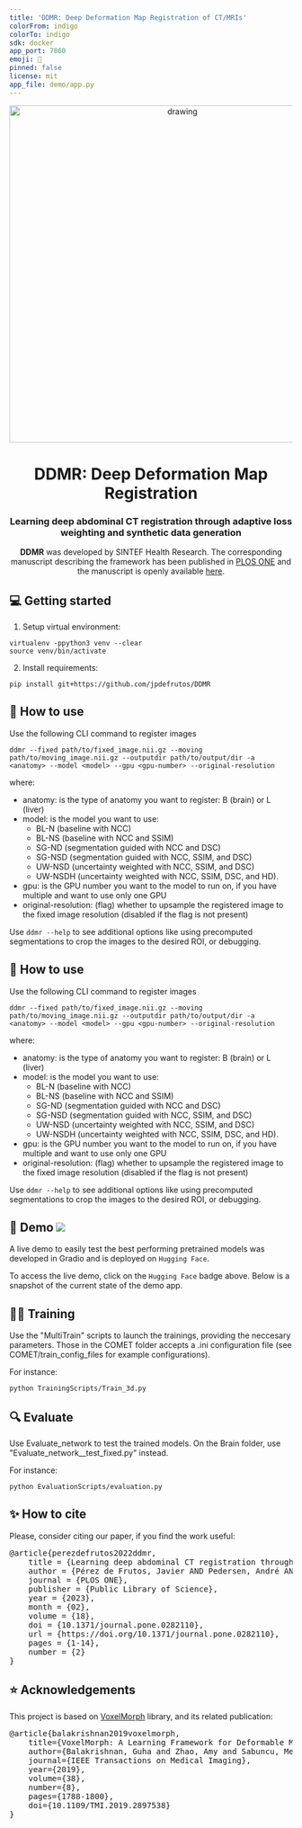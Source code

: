 ```yaml
---
title: 'DDMR: Deep Deformation Map Registration of CT/MRIs'
colorFrom: indigo
colorTo: indigo
sdk: docker
app_port: 7860
emoji: 🧠
pinned: false
license: mit
app_file: demo/app.py
---
```


<div align="center">
    <img src="https://user-images.githubusercontent.com/30429725/204778476-4d24c659-9287-48b8-b616-92016ffcf4f6.svg" alt="drawing" width="600">
</div>

<div align="center">

<h1 align="center">DDMR: Deep Deformation Map Registration</h1>
<h3 align="center">Learning deep abdominal CT registration through adaptive loss weighting and synthetic data generation</h3>

**DDMR** was developed by SINTEF Health Research. The corresponding manuscript describing the framework has been published in [PLOS ONE](https://journals.plos.org/plosone/) and the manuscript is openly available [here](https://journals.plos.org/plosone/article?id=10.1371/journal.pone.0282110).

</div>

## 💻 Getting started

1. Setup virtual environment:
```
virtualenv -ppython3 venv --clear
source venv/bin/activate
```

2. Install requirements:
```
pip install git+https://github.com/jpdefrutos/DDMR
```

## 🤖 How to use
Use the following CLI command to register images
```
ddmr --fixed path/to/fixed_image.nii.gz --moving path/to/moving_image.nii.gz --outputdir path/to/output/dir -a <anatomy> --model <model> --gpu <gpu-number> --original-resolution
```
where:
* anatomy: is the type of anatomy you want to register: B (brain) or L (liver)
* model: is the model you want to use:
    + BL-N (baseline with NCC)
    + BL-NS (baseline with NCC and SSIM)
    + SG-ND (segmentation guided with NCC and DSC)
    + SG-NSD (segmentation guided with NCC, SSIM, and DSC)
    + UW-NSD (uncertainty weighted with NCC, SSIM, and DSC)
    + UW-NSDH (uncertainty weighted with NCC, SSIM, DSC, and HD).
* gpu: is the GPU number you want to the model to run on, if you have multiple and want to use only one GPU
* original-resolution: (flag) whether to upsample the registered image to the fixed image resolution (disabled if the flag is not present)

Use ```ddmr --help``` to see additional options like using precomputed segmentations to crop the images to the desired ROI, or debugging.

## 🤖 How to use
Use the following CLI command to register images
```
ddmr --fixed path/to/fixed_image.nii.gz --moving path/to/moving_image.nii.gz --outputdir path/to/output/dir -a <anatomy> --model <model> --gpu <gpu-number> --original-resolution
```
where:
* anatomy: is the type of anatomy you want to register: B (brain) or L (liver)
* model: is the model you want to use:
    + BL-N (baseline with NCC)
    + BL-NS (baseline with NCC and SSIM)
    + SG-ND (segmentation guided with NCC and DSC)
    + SG-NSD (segmentation guided with NCC, SSIM, and DSC)
    + UW-NSD (uncertainty weighted with NCC, SSIM, and DSC)
    + UW-NSDH (uncertainty weighted with NCC, SSIM, DSC, and HD).
* gpu: is the GPU number you want to the model to run on, if you have multiple and want to use only one GPU
* original-resolution: (flag) whether to upsample the registered image to the fixed image resolution (disabled if the flag is not present)

Use ```ddmr --help``` to see additional options like using precomputed segmentations to crop the images to the desired ROI, or debugging.

## 🤗 Demo  <a target="_blank" href="https://huggingface.co/spaces/andreped/DDMR"><img src="https://img.shields.io/badge/🤗%20Hugging%20Face-Spaces-yellow.svg"></a>

A live demo to easily test the best performing pretrained models was developed in Gradio and is deployed on `Hugging Face`.

To access the live demo, click on the `Hugging Face` badge above. Below is a snapshot of the current state of the demo app.


## 🏋️‍♂️ Training

Use the "MultiTrain" scripts to launch the trainings, providing the neccesary parameters. Those in the COMET folder accepts a .ini configuration file (see COMET/train_config_files for example configurations).

For instance:
```
python TrainingScripts/Train_3d.py
```

## 🔍 Evaluate

Use Evaluate_network to test the trained models. On the Brain folder, use "Evaluate_network__test_fixed.py" instead.

For instance:
```
python EvaluationScripts/evaluation.py
```

## ✨ How to cite
Please, consider citing our paper, if you find the work useful:
<pre>
@article{perezdefrutos2022ddmr,
    title = {Learning deep abdominal CT registration through adaptive loss weighting and synthetic data generation},
    author = {Pérez de Frutos, Javier AND Pedersen, André AND Pelanis, Egidijus AND Bouget, David AND Survarachakan, Shanmugapriya AND Langø, Thomas AND Elle, Ole-Jakob AND Lindseth, Frank},
    journal = {PLOS ONE},
    publisher = {Public Library of Science},
    year = {2023},
    month = {02},
    volume = {18},
    doi = {10.1371/journal.pone.0282110},
    url = {https://doi.org/10.1371/journal.pone.0282110},
    pages = {1-14},
    number = {2}
}
</pre>

## ⭐ Acknowledgements
This project is based on [VoxelMorph](https://github.com/voxelmorph/voxelmorph) library, and its related publication:
<pre>
@article{balakrishnan2019voxelmorph,
    title={VoxelMorph: A Learning Framework for Deformable Medical Image Registration}, 
    author={Balakrishnan, Guha and Zhao, Amy and Sabuncu, Mert R. and Guttag, John and Dalca, Adrian V.},
    journal={IEEE Transactions on Medical Imaging}, 
    year={2019},
    volume={38},
    number={8},
    pages={1788-1800},
    doi={10.1109/TMI.2019.2897538}
}
</pre>
